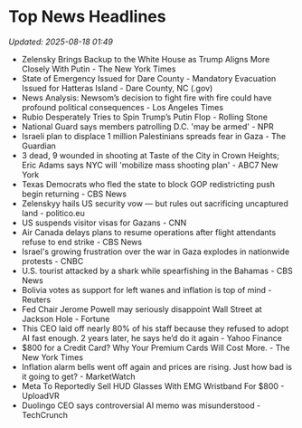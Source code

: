 # Top News Headlines

_Updated: 2025-08-18 01:49_

- Zelensky Brings Backup to the White House as Trump Aligns More Closely With Putin - The New York Times
- State of Emergency Issued for Dare County - Mandatory Evacuation Issued for Hatteras Island - Dare County, NC (.gov)
- News Analysis: Newsom’s decision to fight fire with fire could have profound political consequences - Los Angeles Times
- Rubio Desperately Tries to Spin Trump’s Putin Flop - Rolling Stone
- National Guard says members patrolling D.C. 'may be armed' - NPR
- Israeli plan to displace 1 million Palestinians spreads fear in Gaza - The Guardian
- 3 dead, 9 wounded in shooting at Taste of the City in Crown Heights; Eric Adams says NYC will 'mobilize mass shooting plan' - ABC7 New York
- Texas Democrats who fled the state to block GOP redistricting push begin returning - CBS News
- Zelenskyy hails US security vow — but rules out sacrificing uncaptured land - politico.eu
- US suspends visitor visas for Gazans - CNN
- Air Canada delays plans to resume operations after flight attendants refuse to end strike - CBS News
- Israel's growing frustration over the war in Gaza explodes in nationwide protests - CNBC
- U.S. tourist attacked by a shark while spearfishing in the Bahamas - CBS News
- Bolivia votes as support for left wanes and inflation is top of mind - Reuters
- Fed Chair Jerome Powell may seriously disappoint Wall Street at Jackson Hole - Fortune
- This CEO laid off nearly 80% of his staff because they refused to adopt AI fast enough. 2 years later, he says he’d do it again - Yahoo Finance
- $800 for a Credit Card? Why Your Premium Cards Will Cost More. - The New York Times
- Inflation alarm bells went off again and prices are rising. Just how bad is it going to get? - MarketWatch
- Meta To Reportedly Sell HUD Glasses With EMG Wristband For $800 - UploadVR
- Duolingo CEO says controversial AI memo was misunderstood - TechCrunch